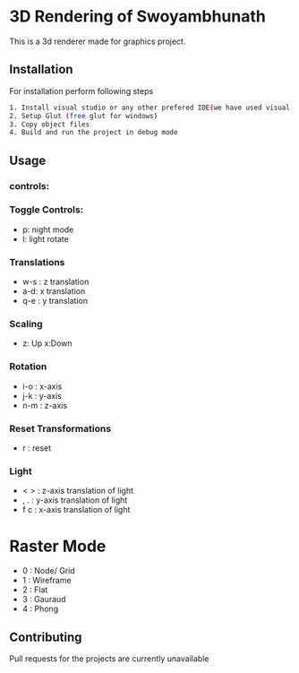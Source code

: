 # 3D Rendering of Swoyambhunath

This is a 3d renderer made for graphics project. 

## Installation

For installation perform following steps
```bash
1. Install visual studio or any other prefered IDE(we have used visual studio)
2. Setup Glut (free glut for windows)
3. Copy object files 
4. Build and run the project in debug mode
```

## Usage
### controls:
### Toggle Controls:
   - p: night mode
   -  l: light rotate
### Translations
- w-s : z translation
- a-d: x translation
- q-e : y translation

### Scaling
- z: Up x:Down

### Rotation
- i-o : x-axis
- j-k : y-axis
- n-m : z-axis

### Reset Transformations
- r : reset
### Light
- < > : z-axis translation of light
- , . : y-axis translation of light
- f c : x-axis translation of light
# Raster Mode
- 0 : Node/ Grid
- 1 : Wireframe
- 2 : Flat
- 3 : Gauraud
- 4 : Phong

   



## Contributing
Pull requests for the projects are currently unavailable



